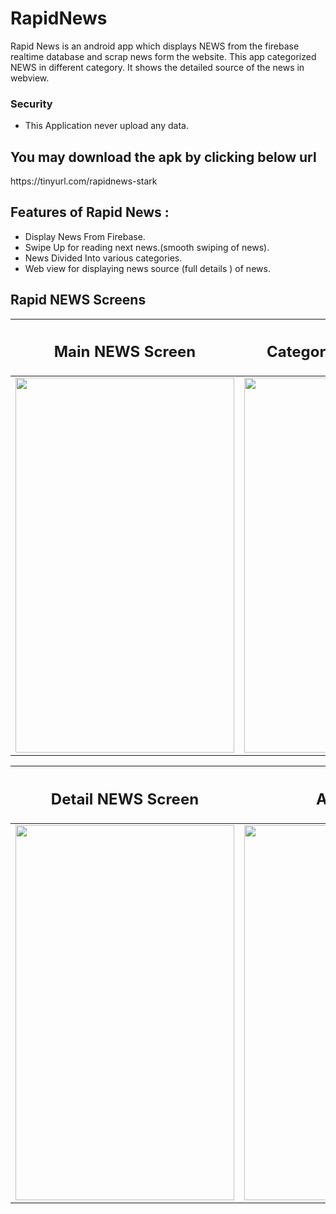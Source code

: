 # RapidNews
Rapid News is an android app which displays NEWS from the firebase realtime database and scrap news form the website. 
This app categorized NEWS in different category. It shows the detailed source of the news in webview.

<h3>Security </h3>

* This Application never upload any data. 


<h2>You may download the apk by clicking below url
 </h2>
 https://tinyurl.com/rapidnews-stark
 <br>


## Features of Rapid News :

* Display News From Firebase.
* Swipe Up for reading next news.(smooth swiping of news).
* News Divided Into various categories.
* Web view for displaying news source (full details ) of news.

## Rapid NEWS Screens 

| <h2 class="rich-diff-level-zero"> Main NEWS Screen  </h2> | <h2 class="rich-diff-level-zero"> Category NEWS Screen </h2> | 
| ------------------ | ----------- |
| <img src="https://user-images.githubusercontent.com/47188858/110243289-b342b680-7f7f-11eb-8e4d-a751c662b89f.png" width="350" height="600"/>  | <img src="https://user-images.githubusercontent.com/47188858/110243296-b63da700-7f7f-11eb-8a74-092f51f2b6d2.png" width="350" height="600"/>  |

|<h2 class="rich-diff-level-zero"> Detail NEWS Screen </h2> | <h2 class="rich-diff-level-zero">  Animation </h2> |
| ------------------ | ----------- |
|<img src="https://user-images.githubusercontent.com/47188858/110243297-b9389780-7f7f-11eb-8e74-95749a816265.png" width="350" height="600"/> | <img src="https://user-images.githubusercontent.com/47188858/110243297-b9389780-7f7f-11eb-8e74-95749a816265.png" width="350" height="600"/> | 







